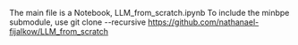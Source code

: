 The main file is a Notebook, LLM_from_scratch.ipynb
To include the minbpe submodule, use git clone --recursive https://github.com/nathanael-fijalkow/LLM_from_scratch

